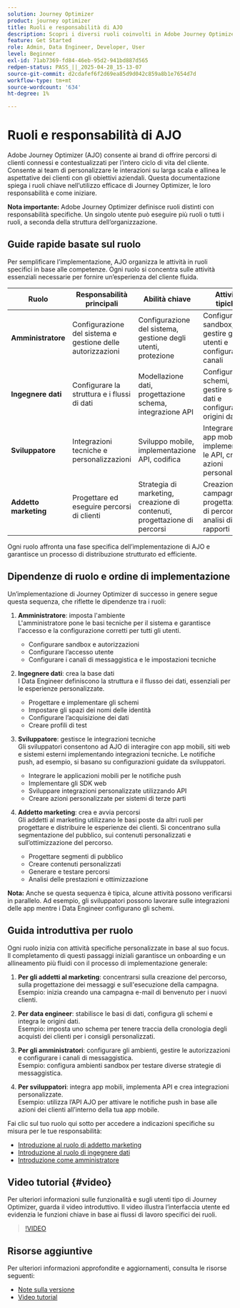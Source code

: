 ```yaml
---
solution: Journey Optimizer
product: journey optimizer
title: Ruoli e responsabilità di AJO
description: Scopri i diversi ruoli coinvolti in Adobe Journey Optimizer e le loro responsabilità
feature: Get Started
role: Admin, Data Engineer, Developer, User
level: Beginner
exl-id: 71ab7369-fd84-46eb-95d2-941bd887d565
redpen-status: PASS_||_2025-04-28_15-13-07
source-git-commit: d2cdafef6f2d69ea85d9d042c859a8b1e7654d7d
workflow-type: tm+mt
source-wordcount: '634'
ht-degree: 1%

---
```



# Ruoli e responsabilità di AJO

Adobe Journey Optimizer (AJO) consente ai brand di offrire percorsi di clienti connessi e contestualizzati per l’intero ciclo di vita del cliente. Consente ai team di personalizzare le interazioni su larga scala e allinea le aspettative dei clienti con gli obiettivi aziendali. Questa documentazione spiega i ruoli chiave nell’utilizzo efficace di Journey Optimizer, le loro responsabilità e come iniziare.

**Nota importante:** Adobe Journey Optimizer definisce ruoli distinti con responsabilità specifiche. Un singolo utente può eseguire più ruoli o tutti i ruoli, a seconda della struttura dell’organizzazione.

## Guide rapide basate sul ruolo

Per semplificare l’implementazione, AJO organizza le attività in ruoli specifici in base alle competenze. Ogni ruolo si concentra sulle attività essenziali necessarie per fornire un’esperienza del cliente fluida.

| Ruolo | Responsabilità principali | Abilità chiave | Attività tipiche |
|-------------------|----------------------------------|--------------------------------|-----------------------------------------------|
| **Amministratore** | Configurazione del sistema e gestione delle autorizzazioni | Configurazione del sistema, gestione degli utenti, protezione | Configurare le sandbox, gestire gli utenti e configurare i canali |
| **Ingegnere dati** | Configurare la struttura e i flussi di dati | Modellazione dati, progettazione schema, integrazione API | Configurare schemi, gestire set di dati e configurare origini dati |
| **Sviluppatore** | Integrazioni tecniche e personalizzazioni | Sviluppo mobile, implementazione API, codifica | Integrare le app mobili, implementare le API, creare azioni personalizzate |
| **Addetto marketing** | Progettare ed eseguire percorsi di clienti | Strategia di marketing, creazione di contenuti, progettazione di percorsi | Creazione di campagne, progettazione di percorsi, analisi di rapporti |

Ogni ruolo affronta una fase specifica dell’implementazione di AJO e garantisce un processo di distribuzione strutturato ed efficiente.

## Dipendenze di ruolo e ordine di implementazione

Un’implementazione di Journey Optimizer di successo in genere segue questa sequenza, che riflette le dipendenze tra i ruoli:

1. **Amministratore**: imposta l&#39;ambiente\
   L&#39;amministratore pone le basi tecniche per il sistema e garantisce l&#39;accesso e la configurazione corretti per tutti gli utenti.
   * Configurare sandbox e autorizzazioni
   * Configurare l’accesso utente
   * Configurare i canali di messaggistica e le impostazioni tecniche

2. **Ingegnere dati**: crea la base dati\
   I Data Engineer definiscono la struttura e il flusso dei dati, essenziali per le esperienze personalizzate.
   * Progettare e implementare gli schemi
   * Impostare gli spazi dei nomi delle identità
   * Configurare l’acquisizione dei dati
   * Creare profili di test

3. **Sviluppatore**: gestisce le integrazioni tecniche\
   Gli sviluppatori consentono ad AJO di interagire con app mobili, siti web e sistemi esterni implementando integrazioni tecniche. Le notifiche push, ad esempio, si basano su configurazioni guidate da sviluppatori.
   * Integrare le applicazioni mobili per le notifiche push
   * Implementare gli SDK web
   * Sviluppare integrazioni personalizzate utilizzando API
   * Creare azioni personalizzate per sistemi di terze parti

4. **Addetto marketing**: crea e avvia percorsi\
   Gli addetti al marketing utilizzano le basi poste da altri ruoli per progettare e distribuire le esperienze dei clienti. Si concentrano sulla segmentazione del pubblico, sui contenuti personalizzati e sull’ottimizzazione del percorso.
   * Progettare segmenti di pubblico
   * Creare contenuti personalizzati
   * Generare e testare percorsi
   * Analisi delle prestazioni e ottimizzazione

**Nota:** Anche se questa sequenza è tipica, alcune attività possono verificarsi in parallelo. Ad esempio, gli sviluppatori possono lavorare sulle integrazioni delle app mentre i Data Engineer configurano gli schemi.

## Guida introduttiva per ruolo

Ogni ruolo inizia con attività specifiche personalizzate in base al suo focus. Il completamento di questi passaggi iniziali garantisce un onboarding e un allineamento più fluidi con il processo di implementazione generale:

1. **Per gli addetti al marketing**: concentrarsi sulla creazione del percorso, sulla progettazione dei messaggi e sull&#39;esecuzione della campagna.\
   Esempio: inizia creando una campagna e-mail di benvenuto per i nuovi clienti.

2. **Per data engineer**: stabilisce le basi di dati, configura gli schemi e integra le origini dati.\
   Esempio: imposta uno schema per tenere traccia della cronologia degli acquisti dei clienti per i consigli personalizzati.

3. **Per gli amministratori**: configurare gli ambienti, gestire le autorizzazioni e configurare i canali di messaggistica.\
   Esempio: configura ambienti sandbox per testare diverse strategie di messaggistica.

4. **Per sviluppatori**: integra app mobili, implementa API e crea integrazioni personalizzate.\
   Esempio: utilizza l’API AJO per attivare le notifiche push in base alle azioni dei clienti all’interno della tua app mobile.

Fai clic sul tuo ruolo qui sotto per accedere a indicazioni specifiche su misura per le tue responsabilità:

* [Introduzione al ruolo di addetto marketing](path/marketer.md)
* [Introduzione al ruolo di ingegnere dati](path/data-engineer.md)
* [Introduzione come amministratore](path/administrator.md)

## Video tutorial {#video}

Per ulteriori informazioni sulle funzionalità e sugli utenti tipo di Journey Optimizer, guarda il video introduttivo. Il video illustra l’interfaccia utente ed evidenzia le funzioni chiave in base ai flussi di lavoro specifici dei ruoli.

>[!VIDEO](https://video.tv.adobe.com/v/3430321?quality=12&captions=ita)

## Risorse aggiuntive

Per ulteriori informazioni approfondite e aggiornamenti, consulta le risorse seguenti:
* [Note sulla versione](https://experienceleague.adobe.com/docs/journey-optimizer/using/rn/release-notes.html)
* [Video tutorial](https://experienceleague.adobe.com/docs/journey-optimizer-learn/tutorials/overview.html?lang=it)